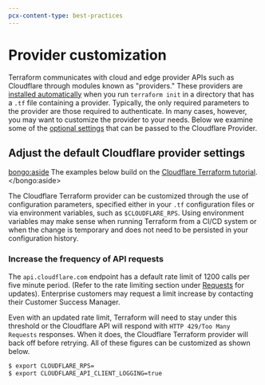 ```yaml
---
pcx-content-type: best-practices
---
```


# Provider customization

Terraform communicates with cloud and edge provider APIs such as Cloudflare through modules known as "providers." These providers are [installed automatically](/tutorial/initialize-terraform/#2-initialize-terraform-and-the-cloudflare-provider) when you run `terraform init` in a directory that has a `.tf` file containing a provider. Typically, the only required parameters to the provider are those required to authenticate. In many cases, however, you may want to customize the provider to your needs. Below we examine some of the [optional settings](https://www.terraform.io/docs/providers/cloudflare/#argument-reference) that can be passed to the Cloudflare Provider.

## Adjust the default Cloudflare provider settings

<bongo:aside>
The examples below build on the [Cloudflare Terraform tutorial](/tutorial).
</bongo:aside>

The Cloudflare Terraform provider can be customized through the use of configuration parameters, specified either in your `.tf` configuration files or via environment variables, such as `$CLOUDFLARE_RPS`. Using environment variables may make sense when running Terraform from a CI/CD system or when the change is temporary and does not need to be persisted in your configuration history.

### Increase the frequency of API requests

The `api.cloudflare.com` endpoint has a default rate limit of 1200 calls per five minute period. (Refer to the rate limiting section under [Requests](https://api.cloudflare.com/#getting-started-requests) for updates). Enterprise customers may request a limit increase by contacting their Customer Success Manager.

Even with an updated rate limit, Terraform will need to stay under this threshold or the Cloudflare API will respond with `HTTP 429/Too Many Requests` responses. When it does, the Cloudflare Terraform provider will back off before retrying. All of these figures can be customized as shown below.

```sh
$ export CLOUDFLARE_RPS=
$ export CLOUDFLARE_API_CLIENT_LOGGING=true
```
